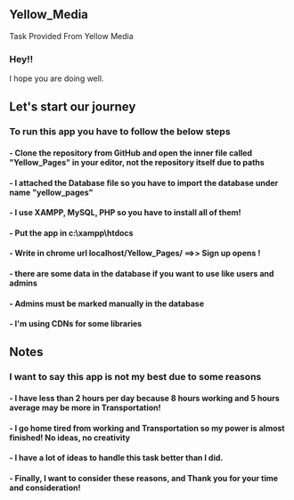 ## Yellow_Media

Task Provided From Yellow Media

### Hey!!

I hope you are doing well.

## Let's start our journey

### To run this app you have to follow the below steps

#### - Clone the repository from GitHub and open the inner file called "Yellow_Pages" in your editor, not the repository itself due to paths
#### - I attached the Database file so you have to import the database under name "yellow_pages"
#### - I use XAMPP, MySQL, PHP so you have to install all of them!
#### - Put the app in c:\xampp\htdocs
#### - Write in chrome url localhost/Yellow_Pages/ ==>> Sign up opens !
#### - there are some data in the database if you want to use like users and admins
#### - Admins must be marked manually in the database
#### - I'm using CDNs for some libraries

## Notes

### I want to say this app is not my best due to some reasons

#### - I have less than 2 hours per day because 8 hours working and 5 hours average may be more in Transportation!
#### - I go home tired from working and Transportation so my power is almost finished! No ideas, no creativity
#### - I have a lot of ideas to handle this task better than I did.
#### - Finally, I want to consider these reasons, and Thank you for your time and consideration!
